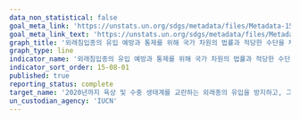 ```yaml
---
data_non_statistical: false
goal_meta_link: 'https://unstats.un.org/sdgs/metadata/files/Metadata-15-08-01.pdf'
goal_meta_link_text: 'https://unstats.un.org/sdgs/metadata/files/Metadata-15-08-01.pdf'
graph_title: '외래침입종의 유입 예방과 통제를 위해 국가 차원의 법률과 적당한 수단을 채택하고 있는 국가의 비율'
graph_type: line
indicator_name: '외래침입종의 유입 예방과 통제를 위해 국가 차원의 법률과 적당한 수단을 채택하고 있는 국가의 비율'
indicator_sort_order: 15-08-01
published: true
reporting_status: complete
target_name: '2020년까지 육상 및 수중 생태계를 교란하는 외래종의 유입을 방지하고, 그로인한 영향을 현저히 감소시키는 방안을 도입하며, 우선대응 및 대상종을 통제 및 박멸'
un_custodian_agency: 'IUCN'
---
```

